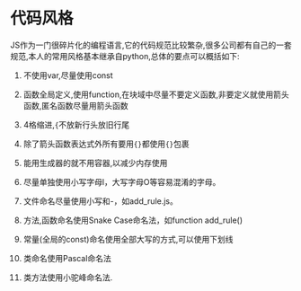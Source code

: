 
# 代码风格

JS作为一门很碎片化的编程语言,它的代码规范比较繁杂,很多公司都有自己的一套规范,本人的常用风格基本继承自python,总体的要点可以概括如下:


1. 不使用var,尽量使用const

2. 函数全局定义,使用function,在块域中尽量不要定义函数,非要定义就使用箭头函数,匿名函数尽量用箭头函数

3. 4格缩进,`{`不放新行头放旧行尾

4. 除了箭头函数表达式外所有要用`{}`都使用`{}`包裹

5. 能用生成器的就不用容器,以减少内存使用

6. 尽量单独使用小写字母l，大写字母O等容易混淆的字母。

7. 文件命名尽量使用小写和-，如add_rule.js。

8. 方法,函数命名使用Snake Case命名法，如function add_rule()

9. 常量(全局的const)命名使用全部大写的方式,可以使用下划线

10. 类命名使用Pascal命名法

11. 类方法使用小驼峰命名法.


